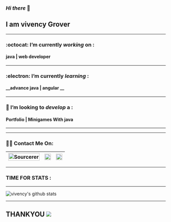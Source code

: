 ### _Hi there_ 👋
## I am __vivency Grover__
---
###  :octocat: I’m currently _working_ on :
#### __java | web developer__
---
###  :electron: I’m currently _learning_ :
#### __advance java | angular __
---
### 🤔 I’m looking to _develop_ a :
#### __Portfolio |  Minigames With java__
---

---
### :man_technologist: Contact Me On:

[<img src="https://sourcerer.io/icons/logo-sharing.svg" width="100%" alt="Sourcerer"/>](https://sourcerer.io/viz06)|[<img src="https://img.icons8.com/fluent/48/000000/instagram-new.png" width="100%"/>](https://www.instagram.com//)|[<img src="https://img.icons8.com/color/48/000000/linkedin.png" width="100%"/>](https://www.linkedin.com/in//)
:-----------------:|:--------------------:|:-------------:
    
---
### TIME FOR STATS :
---
![vivency's github stats](https://github-readme-stats.vercel.app/api?username=viz06show_icons=true&theme=radical)

---
## __THANKYOU__  <img  src="https://visitor-badge.laobi.icu/badge?page_id=viz06.visitor-badge">

